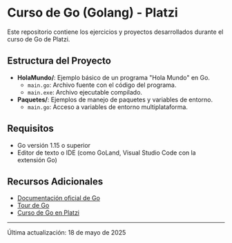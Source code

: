# Curso de Go (Golang) - Platzi

Este repositorio contiene los ejercicios y proyectos desarrollados durante el curso de Go de Platzi.

## Estructura del Proyecto

- **HolaMundo/**: Ejemplo básico de un programa "Hola Mundo" en Go.
  - `main.go`: Archivo fuente con el código del programa.
  - `main.exe`: Archivo ejecutable compilado.
- **Paquetes/**: Ejemplos de manejo de paquetes y variables de entorno.
  - `main.go`: Acceso a variables de entorno multiplataforma.

## Requisitos

- Go versión 1.15 o superior
- Editor de texto o IDE (como GoLand, Visual Studio Code con la extensión Go)

## Recursos Adicionales

- [Documentación oficial de Go](https://golang.org/doc/)
- [Tour de Go](https://tour.golang.org/welcome/1)
- [Curso de Go en Platzi](https://platzi.com/cursos/go-golang/)

---

Última actualización: 18 de mayo de 2025
